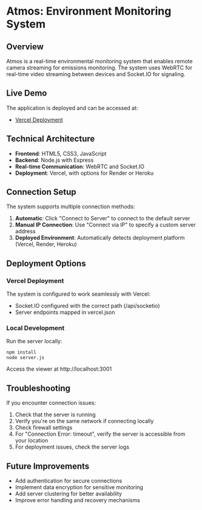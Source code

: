 # Atmos: Environment Monitoring System

## Overview
Atmos is a real-time environmental monitoring system that enables remote camera streaming for emissions monitoring. The system uses WebRTC for real-time video streaming between devices and Socket.IO for signaling.

## Live Demo
The application is deployed and can be accessed at:
- [Vercel Deployment](https://your-vercel-app-name.vercel.app)

## Technical Architecture
- **Frontend**: HTML5, CSS3, JavaScript
- **Backend**: Node.js with Express
- **Real-time Communication**: WebRTC and Socket.IO
- **Deployment**: Vercel, with options for Render or Heroku

## Connection Setup
The system supports multiple connection methods:
1. **Automatic**: Click "Connect to Server" to connect to the default server
2. **Manual IP Connection**: Use "Connect via IP" to specify a custom server address
3. **Deployed Environment**: Automatically detects deployment platform (Vercel, Render, Heroku)

## Deployment Options

### Vercel Deployment
The system is configured to work seamlessly with Vercel:
- Socket.IO configured with the correct path (/api/socketio)
- Server endpoints mapped in vercel.json

### Local Development
Run the server locally:
```
npm install
node server.js
```
Access the viewer at http://localhost:3001

## Troubleshooting
If you encounter connection issues:
1. Check that the server is running
2. Verify you're on the same network if connecting locally
3. Check firewall settings
4. For "Connection Error: timeout", verify the server is accessible from your location
5. For deployment issues, check the server logs

## Future Improvements
- Add authentication for secure connections
- Implement data encryption for sensitive monitoring
- Add server clustering for better availability
- Improve error handling and recovery mechanisms